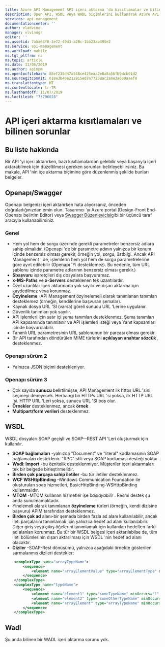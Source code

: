 ```yaml
---
title: Azure API Management API içeri aktarma 'da kısıtlamalar ve bilinen sorunlar | Microsoft Docs
description: Open API, WSDL veya WADL biçimlerini kullanarak Azure API Management içeri aktarma ile ilgili bilinen sorunların ve kısıtlamaların ayrıntıları.
services: api-management
documentationcenter: ''
author: vladvino
manager: vlvinogr
editor: ''
ms.assetid: 7a5a63f0-3e72-49d3-a28c-1bb23ab495e2
ms.service: api-management
ms.workload: mobile
ms.tgt_pltfrm: na
ms.topic: article
ms.date: 11/06/2019
ms.author: apimpm
ms.openlocfilehash: 88ef235d47a548ce426eaa2e8a8a56fb9dcb01d2
ms.sourcegitcommit: 018e3b40e212915ed7a77258ac2a8e3a660aaef8
ms.translationtype: MT
ms.contentlocale: tr-TR
ms.lasthandoff: 11/07/2019
ms.locfileid: "73796028"
---
```

# <a name="api-import-restrictions-and-known-issues"></a>API içeri aktarma kısıtlamaları ve bilinen sorunlar

## <a name="about-this-list"></a>Bu liste hakkında

Bir API 'yi içeri aktarırken, bazı kısıtlamalardan gelebilir veya başarıyla içeri aktarabilmek için düzeltilmesi gereken sorunları belirleyebilirsiniz. Bu makale, API 'nin içe aktarma biçimine göre düzenlenmiş şekilde bunları belgeler.

## <a name="open-api"> </a>Openapı/Swagger

Openapı belgenizi içeri aktarırken hata alıyorsanız, önceden doğruladığınızdan emin olun. Tasarımcı 'yı Azure portal (Design-Front End-Openapı belirtim Editor) veya <a href="https://editor.swagger.io">Swagger Düzenleyicisi</a>gibi bir üçüncü taraf aracıyla kullanabilirsiniz.

### <a name="open-api-general"> </a>Genel

-   Hem yol hem de sorgu üzerinde gerekli parametreler benzersiz adlara sahip olmalıdır. (Openapı 'de bir parametre adının yalnızca bir konum içinde benzersiz olması gerekir, örneğin yol, sorgu, üstbilgi. Ancak API Management ' de, işlemlerin hem yol hem de sorgu parametrelerine göre ayırt edilebilir (Openapı 'Yi desteklemez). Bu nedenle, tüm URL şablonu içinde parametre adlarının benzersiz olması gerekir.)
-   **\$başvuru** işaretçileri dış dosyalara başvuramaz.
-   **x-MS-Paths** ve **x-Servers** desteklenen tek uzantılardır.
-   Özel uzantılar İçeri aktarmada yok sayılır ve dışarı aktarma için kaydedilmez veya korunmaz.
-   **Özyineleme** -API Management özyinelemeli olarak tanımlanan tanımları desteklemez (örneğin, kendilerine başvuran şemalar).
-   Kaynak dosya URL 'SI (varsa) göreli sunucu URL 'Lerine uygulanır.
-   Güvenlik tanımları yok sayılır.
-   API işlemleri için satır içi şema tanımları desteklenmez. Şema tanımları API kapsamında tanımlanır ve API işlemleri isteği veya Yanıt kapsamları içinde başvurulabilir.
-   Tanımlı URL parametresinin URL şablonunun bir parçası olması gerekir.
-   Bir API tarafından döndürülen MIME türlerini **açıklayan anahtar sözcük** , desteklenmez. 

### <a name="open-api-v2"> </a>Openapı sürüm 2

-   Yalnızca JSON biçimi destekleniyor.

### <a name="open-api-v3"> </a>Openapı sürüm 3

-   Çok sayıda **sunucu** belirtilmişse, API Management ilk https URL 'sini seçmeyi deneyecek. Herhangi bir HTTPs URL 'si yoksa, ilk HTTP URL 'si. HTTP URL 'Leri yoksa, sunucu URL 'SI boş olur.
-   **Örnekler** desteklenmez, ancak **örnek** .
-   **Multipart/form verileri** desteklenmez.

## <a name="wsdl"> </a>WSDL

WSDL dosyaları SOAP geçişli ve SOAP--REST API 'Leri oluşturmak için kullanılır.

-   **SOAP bağlamaları** -yalnızca "Document" ve "literal" kodlamasının SOAP bağlamaları desteklenir. "RPC" stili veya SOAP kodlaması desteği yoktur.
-   **Wsdl: Import** -bu öznitelik desteklenmiyor. Müşteriler içeri aktarmaları tek bir belgede birleştirmelidir.
-   **Birden çok parçaya sahip iletiler** -bu tür iletiler desteklenmez.
-   **WCF WSHttpBinding** -Windows Communication Foundation ile oluşturulan soap hizmetleri, BasicHttpBinding-WSHttpBinding kullanmalıdır.
-   **MTOM** -MTOM kullanan hizmetler işe <em>başlayabilir</em> . Resmi destek şu anda sunulmamaktadır.
-   Yinelemeli olarak tanımlanan **özyineleme** türleri (örneğin, kendi dizisine başvuru) APIM tarafından desteklenmez.
-   **Birden çok ad** alanı-bir şemada birden fazla ad alanı kullanılabilir, ancak ileti parçalarını tanımlamak için yalnızca hedef ad alanı kullanılabilir. Diğer giriş veya çıkış öğelerini tanımlamak için kullanılan hedeften farklı ad alanları korunmaz. Bu tür bir WSDL belgesi içeri aktarılabilse de, tüm ileti bölümlerinin dışarı aktarılması için WSDL 'nin hedef ad alanı olacaktır.
-   **Diziler** -SOAP-Rest dönüşümü, yalnızca aşağıdaki örnekte gösterilen sarmalanmış dizileri destekler:

```xml
    <complexType name="arrayTypeName">
        <sequence>
            <element name="arrayElementValue" type="arrayElementType" minOccurs="0" maxOccurs="unbounded"/>
        </sequence>
    </complexType>
    <complexType name="typeName">
        <sequence>
            <element name="element1" type="someTypeName" minOccurs="1" maxOccurs="1"/>
            <element name="element2" type="someOtherTypeName" minOccurs="0" maxOccurs="1" nillable="true"/>
            <element name="arrayElement" type="arrayTypeName" minOccurs="1" maxOccurs="1"/>
        </sequence>
    </complexType>
```

## <a name="wadl"> </a>Wadl

Şu anda bilinen bir WADL içeri aktarma sorunu yok.
